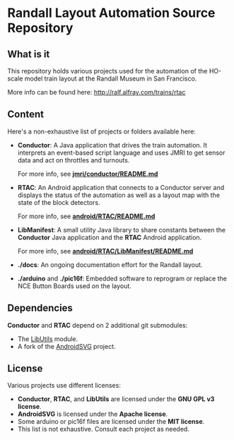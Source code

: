 # Randall Layout Automation Source Repository

## What is it

This repository holds various projects used for the automation of the
HO-scale model train layout at the Randall Museum in San Francisco.

More info can be found here: http://ralf.alfray.com/trains/rtac

## Content

Here's a non-exhaustive list of projects or folders available here:

 * __Conductor__: A Java application that drives the train automation.
    It interprets an event-based script language and uses JMRI to
    get sensor data and act on throttles and turnouts.

    For more info, see __[jmri/conductor/README.md](./jmri/conductor/README.md)__

* __RTAC__: An Android application that connects to a Conductor server
    and displays the status of the automation as well as a layout map
    with the state of the block detectors.

    For more info, see __[android/RTAC/README.md](./android/RTAC/README.md)__

* __LibManifest__: A small utility Java library to share constants
    between the __Conductor__ Java application and the __RTAC__
    Android application.

    For more info, see __[android/RTAC/LibManifest/README.md](./android/RTAC/LibManifest/README.md)__

* __./docs__: An ongoing documentation effort for the Randall layout.

* __./arduino__ and __./pic16f__: Embedded software to reprogram or replace
    the NCE Button Boards used on the layout.

## Dependencies

__Conductor__ and __RTAC__ depend on 2 additional git submodules:
 * The [LibUtils](https://bitbucket.org/ralfoide/libutils) module.
 * A fork of the [AndroidSVG](https://github.com/ralfoide/androidsvg) project.

## License

Various projects use different licenses:
* __Conductor__, __RTAC__, and __LibUtils__ are licensed under the __GNU GPL v3 license__.
* __AndroidSVG__ is licensed under the __Apache license__.
* Some arduino or pic16f files are licensed under the __MIT license__.
* This list is not exhaustive. Consult each project as needed.
